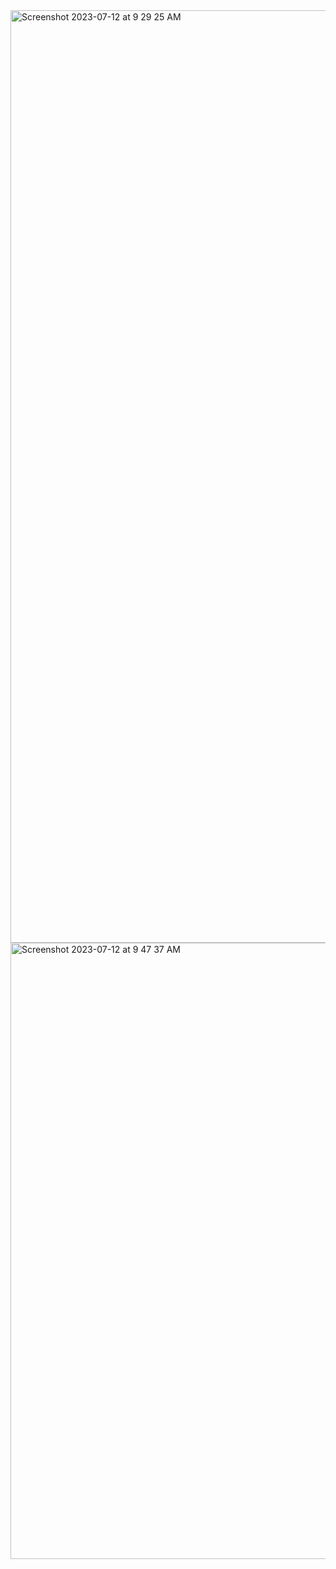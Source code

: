 <img width="1492" alt="Screenshot 2023-07-12 at 9 29 25 AM" src="https://github.com/Chilam-Yim/Car_Rental/assets/101900770/8bf20969-1335-4127-9cbe-03ff9e3187dc">

<img width="986" alt="Screenshot 2023-07-12 at 9 47 37 AM" src="https://github.com/Chilam-Yim/Car_Rental/assets/101900770/d8dd270c-7d2b-4b98-b948-672941548105">
